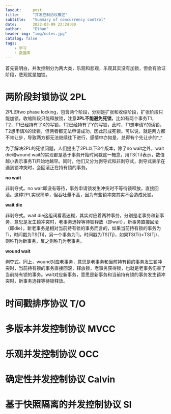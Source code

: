 ```yaml
---
layout:     post
title:      "并发控制协议概述"
subtitle:   "Summary of concurrency control"
date:       2022-03-09 22:24:00
author:     "Ethan"
header-img: "img/notes.jpg"
catalog: false
tags:
    - 学习
    - 数据库
---
```


首先要明白，并发控制分为两大类，乐观和悲观，乐观其实没有加锁，但会有验证阶段，悲观就是加锁。
# 两阶段封锁协议 2PL
2PL即two phase locking，包含两个阶段，分别是扩张和收缩阶段，扩张阶段只能加锁，收缩阶段只能释放锁，注意**2PL不能避免死锁**，比如有两个事务T1，T2，T1已经持有了X的写锁，T2已经持有了Y的写锁，此时，T1想申请Y的读锁，T2想申请X的读锁，但两者都无法申请成功，因此形成死锁。可以说，就是两方都不肯让步，导致两方都无法继续往下进行，感情中亦如是，总得有个先让步的^_^

为了解决2PL的死锁问题，人们提出了2PL以下3个版本，除了no wait之外，wait die和wound wait的实现都是基于事务开始时间戳这一概念，用TS(Ti)表示，数值越小表示事务Ti开始地越早。同时，他们又分为剥夺式和非剥夺式，剥夺式表示在遇到锁冲突时，会回滚正在持有锁的事务。

**no wait**

非剥夺式。no wait即没有等待，事务申请锁发生冲突时不等待锁释放，直接回滚。这种2PL实现简单，但吞吐量不高，因为有些锁冲突其实不会造成死锁。

**wait die**

非剥夺式。wait die这组词看着迷糊，其实对应着两种事务，分别是老事务和新事务，意思是发生锁冲突时，老事务选择等待锁释放（即wait），新事务直接回滚（即die）。新老事务是相对当前持有锁的事务而言的，如果当前持有锁的事务为Ti，时间戳为TS(Ti)，另一个事务为Tj，时间戳为TS(Tj)，如果TS(Ti)<TS(Tj)，则称Tj为新事务，反之则称Tj为老事务。

**wound wait**

剥夺式。同上，wound对应老事务，意思是老事务和当前持有锁的事务发生锁冲突时，当前持有锁的事务直接回滚，释放锁，老事务获得锁，也就是老事务伤害了当前持有锁的事务。wait对应新事务，意思是新事务和当前持有锁的事务发生锁冲突时，新事务选择等待锁释放。
# 时间戳排序协议 T/O

# 多版本并发控制协议 MVCC

# 乐观并发控制协议 OCC

# 确定性并发控制协议 Calvin

# 基于快照隔离的并发控制协议 SI